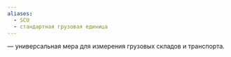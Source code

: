 ```yaml
---
aliases:
  - SCU
  - стандартная грузовая единица
---
```


 — универсальная мера для измерения грузовых складов и транспорта. 